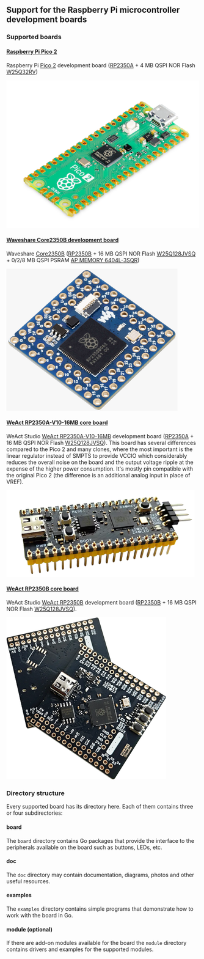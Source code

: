## Support for the Raspberry Pi microcontroller development boards

### Supported boards

#### [Raspberry Pi Pico 2](pico2)

Raspberry Pi [Pico 2](https://www.raspberrypi.com/products/raspberry-pi-pico-2/) development board ([RP2350A](https://www.raspberrypi.com/products/rp2350/) + 4 MB QSPI NOR Flash [W25Q32RV](https://www.winbond.com/hq/product/code-storage-flash-memory/serial-nor-flash/?__locale=en&partNo=W25Q32RV))

![Pico 2](pico2/doc/board.png)

#### [Waveshare Core2350B development board](core2350b)

Waveshare [Core2350B](https://www.waveshare.com/core2350b.htm) ([RP2350B](https://www.raspberrypi.com/products/rp2350/) + 16 MB QSPI NOR Flash [W25Q128JVSQ](https://www.winbond.com/hq/product/code-storage-flash-memory/serial-nor-flash/?__locale=en&partNo=W25Q128JV) + 0/2/8 MB QSPI PSRAM [AP MEMORY 6404L-3SQR](https://www.apmemory.com/en/product/iotram/SPIQSPI))

![Core2350B](core2350b/doc/board.png)

#### [WeAct RP2350A-V10-16MB core board](weacta10)

WeAct Studio [WeAct RP2350A-V10-16MB](https://github.com/WeActStudio/WeActStudio.RP2350ACoreBoard/tree/main/RP2350A_V10) development board ([RP2350A](https://www.raspberrypi.com/products/rp2350/) + 16 MB QSPI NOR Flash [W25Q128JVSQ](https://www.winbond.com/hq/product/code-storage-flash-memory/serial-nor-flash/?__locale=en&partNo=W25Q128JV)). This board  has several differences compared to the Pico 2 and many clones, where the most important is the linear regulator instead of SMPTS to provide VCCIO which considerably reduces the overall noise on the board and the output voltage ripple at the expense of the higher power consumption. It's mostly pin compatible with the original Pico 2 (the difference is an additional analog input in place of VREF).

![WeAct RP2350A-V10-16MB](weacta10/doc/board.png)

#### [WeAct RP2350B core board](weactb)

WeAct Studio [WeAct RP2350B](https://github.com/WeActStudio/WeActStudio.RP2350BCoreBoard) development board ([RP2350B](https://www.raspberrypi.com/products/rp2350/) + 16 MB QSPI NOR Flash [W25Q128JVSQ](https://www.winbond.com/hq/product/code-storage-flash-memory/serial-nor-flash/?__locale=en&partNo=W25Q128JV)).

![WeAct RP2350B](weactb/doc/board.png)

### Directory structure

Every supported board has its directory here. Each of them contains three or four subdirectories:

#### board

The `board` directory contains Go packages that provide the interface to the peripherals available on the board such as buttons, LEDs, etc.

#### doc

The `doc` directory may contain documentation, diagrams, photos and other useful resources.

#### examples

The `examples` directory contains simple programs that demonstrate how to work with the board in Go.

#### module (optional)

If there are add-on modules available for the board the `module` directory contains drivers and examples for the supported modules.
